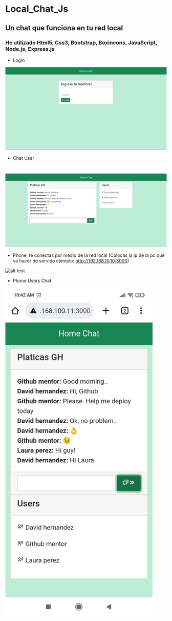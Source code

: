 # Local_Chat_Js

## Un chat que funciona en tu red local

### He utilizado Html5, Css3, Bootstrap, Boxincons, JavaScript, Node.js, Express.js

* Login

![alt text](/imgs/login.jpg)

* Chat User

![alt text](/imgs/conectados.jpg)

* Phone, te conectas por medio de la red local (Colocas la ip de la pc que va hacer de servido ejemplo: http://192.168.10.10:3000)

![alt text](/imgsloginPhone.jpeg)

* Phone Users Chat

![alt text](/imgs/chatHomePhone.jpeg)
